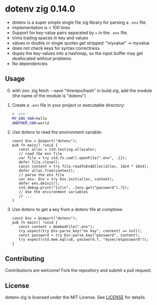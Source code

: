 # dotenv zig 0.14.0

- dotenv is a super simple single file zig library for parsing a `.env` file.
- implementation is < 100 lines
- Support for key-value pairs separated by `=` in the `.env` file.
- trims trailing spaces in key and values
- values in double or single quotes get stripped: "myvalue" -> myvalue
- does not check keys for syntax correctness
- dupes the key-values into a hashmap, so the input buffer may get deallocated without problems
- No dependencies

## Usage

0. with zon: zig fetch --save "thisrepo/hash"
   in build.zig, add the module (the name of the module is "dotenv")

1. Create a `.env` file in your project or executable directory:

   ```sh
   # .env
   MY_ENV_VAR=hello
   ANOTHER_VAR=world
   ```

2. Use dotenv to read the environment variable:

   ```zig
   const Env = @import("dotenv");
   pub fn main() !void {
      const alloc = std.testing.allocator;
      // read the env file
      var file = try std.fs.cwd().openFile(".env", .{});
      defer file.close();
      const content = try file.readToEndAlloc(alloc, 1024 * 1024);
      defer alloc.free(content);
      // parse the env file
      var env: Env = try Env.init(alloc, content);
      defer env.deinit();
      std.debug.print("{s}\n", .{env.get("password").?});
      // Use the environment variables
      // ...
   }
   ```

3. Use dotenv to get a key from a dotenv file at comptime:

   ```zig
   const Env = @import("dotenv");
   pub fn main() !void {
      const content = @embedFile(".env");
      try expect(try Env.parse_key("no key", content) == null);
      const password = try Env.parse_key("password", content);
      try expect(std.mem.eql(u8, password.?, "mysecretpassword"));
   }
   ```

## Contributing

Contributions are welcome! Fork the repository and submit a pull request.

## License

dotenv-zig is licensed under the MIT License. See [LICENSE](LICENSE) for details.
